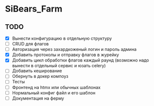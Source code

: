 # SiBears_Farm 

## TODO

- [x] Вынести конфигурацию в отдельную структуру
- [ ] CRUD для флагов
- [ ] Авторизация через захардкоженый логин и пароль админа
- [x] Добавить протоколы и отправку флагов в журейку
- [x] Добавить цикл обработки флагов каждый раунд (возможно надо вынести в отдельный сервис и юзать celery)
- [ ] Добавить кеширование
- [ ] Обернуть в докер компоуз
- [ ] Тесты
- [ ] Фронтенд на htmx или обычных шаблонах
- [ ] Нормальный конфиг файл и его шаблон 
- [ ] Документация на ферму